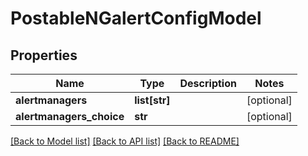 # PostableNGalertConfigModel

## Properties
Name | Type | Description | Notes
------------ | ------------- | ------------- | -------------
**alertmanagers** | **list[str]** |  | [optional] 
**alertmanagers_choice** | **str** |  | [optional] 

[[Back to Model list]](../README.md#documentation-for-models) [[Back to API list]](../README.md#documentation-for-api-endpoints) [[Back to README]](../README.md)


